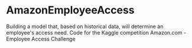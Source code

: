 # AmazonEmployeeAccess
Building a model that, based on historical data, will determine an employee's access need. Code for the Kaggle competition Amazon.com - Employee Access Challenge
